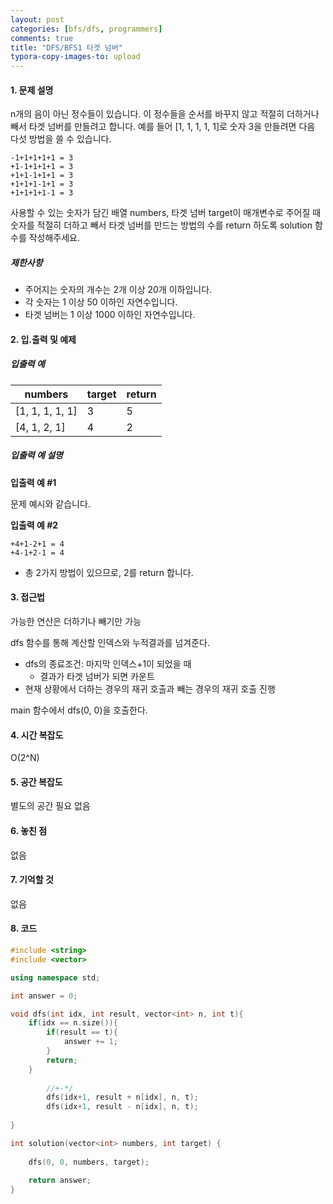 ```yaml
---
layout: post
categories: [bfs/dfs, programmers]
comments: true
title: "DFS/BFS1 타겟 넘버"
typora-copy-images-to: upload
---
```


#### 1. 문제 설명

n개의 음이 아닌 정수들이 있습니다. 이 정수들을 순서를 바꾸지 않고 적절히 더하거나 빼서 타겟 넘버를 만들려고 합니다. 예를 들어 [1, 1, 1, 1, 1]로 숫자 3을 만들려면 다음 다섯 방법을 쓸 수 있습니다.

```
-1+1+1+1+1 = 3
+1-1+1+1+1 = 3
+1+1-1+1+1 = 3
+1+1+1-1+1 = 3
+1+1+1+1-1 = 3
```

사용할 수 있는 숫자가 담긴 배열 numbers, 타겟 넘버 target이 매개변수로 주어질 때 숫자를 적절히 더하고 빼서 타겟 넘버를 만드는 방법의 수를 return 하도록 solution 함수를 작성해주세요.

##### 제한사항

- 주어지는 숫자의 개수는 2개 이상 20개 이하입니다.
- 각 숫자는 1 이상 50 이하인 자연수입니다.
- 타겟 넘버는 1 이상 1000 이하인 자연수입니다.

#### 2. 입.출력 및 예제

##### 입출력 예

| numbers         | target | return |
| --------------- | ------ | ------ |
| [1, 1, 1, 1, 1] | 3      | 5      |
| [4, 1, 2, 1]    | 4      | 2      |

##### 입출력 예 설명

**입출력 예 #1**

문제 예시와 같습니다.

**입출력 예 #2**

```
+4+1-2+1 = 4
+4-1+2-1 = 4
```

- 총 2가지 방법이 있으므로, 2를 return 합니다.

#### 3. 접근법

 가능한 연산은 더하기나 빼기만 가능

dfs 함수를 통해 계산할 인덱스와 누적결과를 넘겨준다.

- dfs의 종료조건: 마지막 인덱스+1이 되었을 때
  - 결과가 타겟 넘버가 되면 카운트
- 현재 상황에서 더하는 경우의 재귀 호출과 빼는 경우의 재귀 호출 진행

main 함수에서 dfs(0, 0)을 호출한다. 

#### 4. 시간 복잡도 

O(2^N) 

#### 5. 공간 복잡도

별도의 공간 필요 없음

#### 6. 놓친 점

없음

#### 7. 기억할 것

없음

#### 8. 코드

```c++
#include <string>
#include <vector>

using namespace std;

int answer = 0;

void dfs(int idx, int result, vector<int> n, int t){
    if(idx == n.size()){
        if(result == t){
            answer += 1;
        }
        return;
    }
        
        //+-*/
        dfs(idx+1, result + n[idx], n, t);
        dfs(idx+1, result - n[idx], n, t);
    
}

int solution(vector<int> numbers, int target) {
    
    dfs(0, 0, numbers, target);
    
    return answer;
}
```
